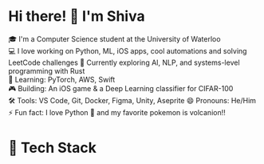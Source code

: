 # Hi there! 👋 I'm Shiva

🎓 I'm a Computer Science student at the University of Waterloo  
💻 I love working on Python, ML, iOS apps, cool automations  and solving LeetCode challenges
🚀 Currently exploring AI, NLP, and systems-level programming with Rust  
🌱 Learning: PyTorch, AWS, Swift  
🎮 Building: An iOS game & a Deep Learning classifier for CIFAR-100  
🛠️ Tools: VS Code, Git, Docker, Figma, Unity, Aseprite
😄 Pronouns: He/Him
⚡ Fun fact: I love Python 🐍 and my favorite pokemon is volcanion!!

# 🧰 Tech Stack
